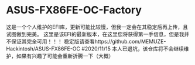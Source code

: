 # ASUS-FX86FE-OC-Factory
这是一个个人维护的EFI库，更新可能比较慢，但我一定会在其稳定后再上传，且试图做到完美。
这里是该EFI的最新版本，在这里您将获得第一手信息，但是我并不保证其完全可用！！！
稳定版请查看https://github.com/MEMUZE-Hackintosh/ASUS-FX86FE-OC
#2020/11/15 
本人已退坑，该仓库将不会继续维护，如果有兴趣了可能会重新折腾一下（大概）
